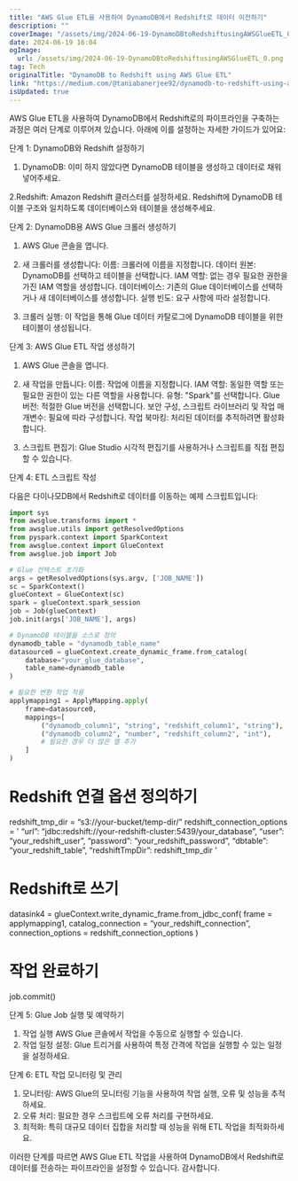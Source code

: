 ```yaml
---
title: "AWS Glue ETL을 사용하여 DynamoDB에서 Redshift로 데이터 이전하기"
description: ""
coverImage: "/assets/img/2024-06-19-DynamoDBtoRedshiftusingAWSGlueETL_0.png"
date: 2024-06-19 16:04
ogImage:
  url: /assets/img/2024-06-19-DynamoDBtoRedshiftusingAWSGlueETL_0.png
tag: Tech
originalTitle: "DynamoDB to Redshift using AWS Glue ETL"
link: "https://medium.com/@taniabanerjee92/dynamodb-to-redshift-using-aws-glue-etl-e17bc845b176"
isUpdated: true
---
```


AWS Glue ETL을 사용하여 DynamoDB에서 Redshift로의 파이프라인을 구축하는 과정은 여러 단계로 이루어져 있습니다. 아래에 이를 설정하는 자세한 가이드가 있어요:

단계 1: DynamoDB와 Redshift 설정하기

1. DynamoDB:
   이미 하지 않았다면 DynamoDB 테이블을 생성하고 데이터로 채워 넣어주세요.

2.Redshift:
Amazon Redshift 클러스터를 설정하세요.
Redshift에 DynamoDB 테이블 구조와 일치하도록 데이터베이스와 테이블을 생성해주세요.

<div class="content-ad"></div>

단계 2: DynamoDB용 AWS Glue 크롤러 생성하기

1. AWS Glue 콘솔을 엽니다.
2. 새 크롤러를 생성합니다:
   이름: 크롤러에 이름을 지정합니다.
   데이터 원본: DynamoDB를 선택하고 테이블을 선택합니다.
   IAM 역할: 없는 경우 필요한 권한을 가진 IAM 역할을 생성합니다.
   데이터베이스: 기존의 Glue 데이터베이스를 선택하거나 새 데이터베이스를 생성합니다.
   실행 빈도: 요구 사항에 따라 설정합니다.

3. 크롤러 실행:
   이 작업을 통해 Glue 데이터 카탈로그에 DynamoDB 테이블을 위한 테이블이 생성됩니다.

단계 3: AWS Glue ETL 작업 생성하기

<div class="content-ad"></div>

1. AWS Glue 콘솔을 엽니다.
2. 새 작업을 만듭니다:
   이름: 작업에 이름을 지정합니다.
   IAM 역할: 동일한 역할 또는 필요한 권한이 있는 다른 역할을 사용합니다.
   유형: "Spark"를 선택합니다.
   Glue 버전: 적절한 Glue 버전을 선택합니다.
   보안 구성, 스크립트 라이브러리 및 작업 매개변수: 필요에 따라 구성합니다.
   작업 북마킹: 처리된 데이터를 추적하려면 활성화합니다.

3. 스크립트 편집기:
   Glue Studio 시각적 편집기를 사용하거나 스크립트를 직접 편집할 수 있습니다.

단계 4: ETL 스크립트 작성

다음은 다이나모DB에서 Redshift로 데이터를 이동하는 예제 스크립트입니다:

<div class="content-ad"></div>

```python
import sys
from awsglue.transforms import *
from awsglue.utils import getResolvedOptions
from pyspark.context import SparkContext
from awsglue.context import GlueContext
from awsglue.job import Job

# Glue 컨텍스트 초기화
args = getResolvedOptions(sys.argv, ['JOB_NAME'])
sc = SparkContext()
glueContext = GlueContext(sc)
spark = glueContext.spark_session
job = Job(glueContext)
job.init(args['JOB_NAME'], args)

# DynamoDB 테이블을 소스로 정의
dynamodb_table = "dynamodb_table_name"
datasource0 = glueContext.create_dynamic_frame.from_catalog(
    database="your_glue_database",
    table_name=dynamodb_table
)

# 필요한 변환 작업 적용
applymapping1 = ApplyMapping.apply(
    frame=datasource0,
    mappings=[
        ("dynamodb_column1", "string", "redshift_column1", "string"),
        ("dynamodb_column2", "number", "redshift_column2", "int"),
        # 필요한 경우 더 많은 열 추가
    ]
)
```

<div class="content-ad"></div>

# Redshift 연결 옵션 정의하기

redshift_tmp_dir = “s3://your-bucket/temp-dir/”
redshift_connection_options = '
“url”: “jdbc:redshift://your-redshift-cluster:5439/your_database”,
“user”: “your_redshift_user”,
“password”: “your_redshift_password”,
“dbtable”: “your_redshift_table”,
“redshiftTmpDir”: redshift_tmp_dir
'

# Redshift로 쓰기

datasink4 = glueContext.write_dynamic_frame.from_jdbc_conf(
frame = applymapping1,
catalog_connection = “your_redshift_connection”,
connection_options = redshift_connection_options
)

# 작업 완료하기

job.commit()

단계 5: Glue Job 실행 및 예약하기

<div class="content-ad"></div>

1. 작업 실행
   AWS Glue 콘솔에서 작업을 수동으로 실행할 수 있습니다.
2. 작업 일정 설정:
   Glue 트리거를 사용하여 특정 간격에 작업을 실행할 수 있는 일정을 설정하세요.

단계 6: ETL 작업 모니터링 및 관리

1. 모니터링:
   AWS Glue의 모니터링 기능을 사용하여 작업 실행, 오류 및 성능을 추적하세요.
2. 오류 처리:
   필요한 경우 스크립트에 오류 처리를 구현하세요.
3. 최적화:
   특히 대규모 데이터 집합을 처리할 때 성능을 위해 ETL 작업을 최적화하세요.

이러한 단계를 따르면 AWS Glue ETL 작업을 사용하여 DynamoDB에서 Redshift로 데이터를 전송하는 파이프라인을 설정할 수 있습니다. 감사합니다.
